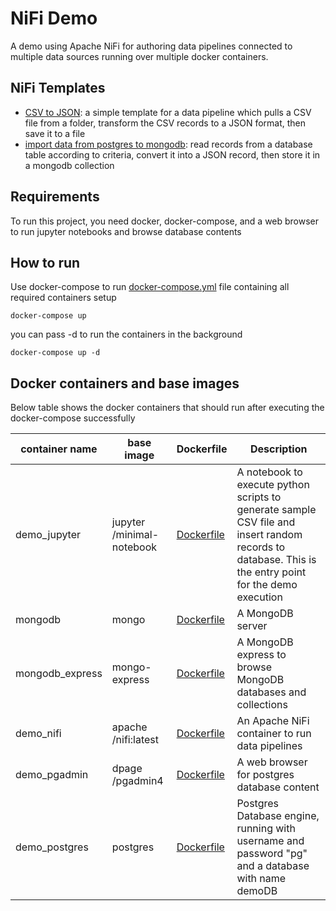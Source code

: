 # NiFi Demo
A demo using Apache NiFi for authoring data pipelines connected
to multiple data sources running over multiple docker containers.

## NiFi Templates
* [CSV to JSON](./nifi/templates/convert-csv-to-json.xml): a simple template for
a data pipeline which pulls a CSV file from a folder, transform the CSV records to
a JSON format, then save it to a file 
* [import data from postgres to mongodb](./nifi/templates/database-to-mongo.xml): read
records from a database table  according to criteria, convert it into a JSON record,
then store it in a mongodb collection

## Requirements
To run this project, you need docker, docker-compose, and a web browser to run
jupyter notebooks and browse database contents

## How to run
Use docker-compose to run [docker-compose.yml](docker-compose.yml) file 
containing all required containers setup 

```shell script
docker-compose up
```
you can pass -d to run the containers in the background
```shell script
docker-compose up -d
```

## Docker containers and base images
Below table shows the docker containers that should run after executing
the docker-compose successfully

| container name  | base image                | Dockerfile | Description                                                                                                                                             |
|-----------------|---------------------------|------------|---------------------------------------------------------------------------------------------------------------------------------------------------------|
| demo_jupyter    | jupyter /minimal-notebook | [Dockerfile](./jupyter/Dockerfile)           | A notebook to execute python scripts to generate sample CSV file and insert random records to database.  This is the entry point for the demo execution |
| mongodb         | mongo                     | [Dockerfile](./mongo/Dockerfile)           | A MongoDB server                                                                                                                                        |
| mongodb_express | mongo-express             | [Dockerfile](./mongo-express/Dockerfile)           | A MongoDB express to browse MongoDB databases and collections                                                                                           |
| demo_nifi       | apache /nifi:latest       | [Dockerfile](./nifi/Dockerfile)           | An Apache NiFi container to run data pipelines                                                                                                          |
| demo_pgadmin    | dpage /pgadmin4           | [Dockerfile](./pgadmin/Dockerfile)           | A web browser for postgres database content                                                                                                             |
| demo_postgres   | postgres                  | [Dockerfile](./postgres/Dockerfile)           | Postgres Database engine, running with username and password "pg" and a database with name demoDB                                                       |



